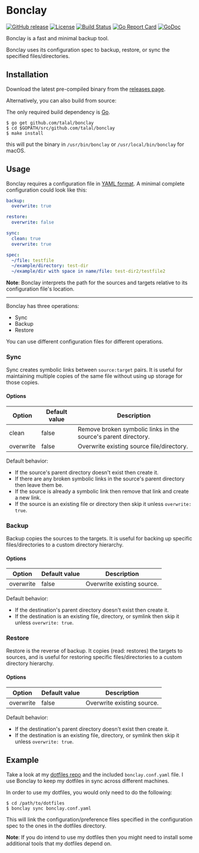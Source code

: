 # Bonclay

[![GitHub release](https://img.shields.io/github/release/talal/bonclay.svg)](https://github.com/talal/bonclay/releases/latest)
[![License](https://img.shields.io/badge/License-MIT-blue.svg)](https://opensource.org/licenses/MIT)
[![Build Status](https://travis-ci.org/talal/bonclay.svg?branch=master)](https://travis-ci.org/talal/bonclay)
[![Go Report Card](https://goreportcard.com/badge/github.com/talal/bonclay)](https://goreportcard.com/report/github.com/talal/bonclay)
[![GoDoc](https://godoc.org/github.com/talal/bonclay?status.svg)](https://godoc.org/github.com/talal/bonclay)

Bonclay is a fast and minimal backup tool.

Bonclay uses its configuration spec to backup, restore, or sync the specified files/directories.

## Installation

Download the latest pre-compiled binary from the [releases page](https://github.com/talal/bonclay/releases/latest).

Alternatively, you can also build from source:

The only required build dependency is [Go](https://golang.org/).

```
$ go get github.com/talal/bonclay
$ cd $GOPATH/src/github.com/talal/bonclay
$ make install
```

this will put the binary in `/usr/bin/bonclay` or `/usr/local/bin/bonclay` for macOS.

## Usage

Bonclay requires a configuration file in [YAML format](http://yaml.org). A minimal complete configuration could look like this:

```yaml
backup:
  overwrite: true

restore:
  overwrite: false

sync:
  clean: true
  overwrite: true

spec:
  ~/file: testfile
  ~/example/directory: test-dir
  ~/example/dir with space in name/file: test-dir2/testfile2
```

**Note**: Bonclay interprets the path for the sources and targets relative to its configuration file's location.

---

Bonclay has three operations:
- Sync
- Backup
- Restore

You can use different configuration files for different operations.

### Sync

Sync creates symbolic links between `source:target` pairs. It is useful for maintaining multiple copies of the same file without using up storage for those copies.

#### Options

| Option | Default value | Description |
| --- | --- | --- |
| clean | false | Remove broken symbolic links in the source's parent directory. |
| overwrite | false | Overwrite existing source file/directory. |

Default behavior:
- If the source's parent directory doesn't exist then create it.
- If there are any broken symbolic links in the source's parent directory then leave them be.
- If the source is already a symbolic link then remove that link and create a new link.
- If the source is an existing file or directory then skip it unless `overwrite: true`.

### Backup

Backup copies the sources to the targets. It is useful for backing up specific files/directories to a custom directory hierarchy.

#### Options

| Option | Default value | Description |
| --- | --- | --- |
| overwrite | false | Overwrite existing source. |

Default behavior:
- If the destination's parent directory doesn't exist then create it.
- If the destination is an existing file, directory, or symlink then skip it unless `overwrite: true`.

### Restore

Restore is the reverse of backup. It copies (read: restores) the targets to sources, and is useful for restoring specific files/directories to a custom directory hierarchy.

#### Options

| Option | Default value | Description |
| --- | --- | --- |
| overwrite | false | Overwrite existing source. |

Default behavior:
- If the destination's parent directory doesn't exist then create it.
- If the destination is an existing file, directory, or symlink then skip it unless `overwrite: true`.

## Example

Take a look at my [dotfiles repo](https://github.com/talal/dotfiles) and the included `bonclay.conf.yaml` file. I use Bonclay to keep my dotfiles in sync across different machines.

In order to use my dotfiles, you would only need to do the following:

```
$ cd /path/to/dotfiles
$ bonclay sync bonclay.conf.yaml
```

This will link the configuration/preference files specified in the configuration spec to the ones in the dotfiles directory.

**Note**: If you do intend to use my dotfiles then you might need to install some additional tools that my dotfiles depend on.
